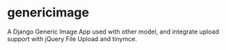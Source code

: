 genericimage
============

A Django Generic Image App used with other model, and integrate upload support with jQuery File Upload and tinymce.
